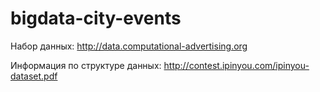 # bigdata-city-events

Набор данных:
http://data.computational-advertising.org

Информация по структуре данных:
http://contest.ipinyou.com/ipinyou-dataset.pdf
